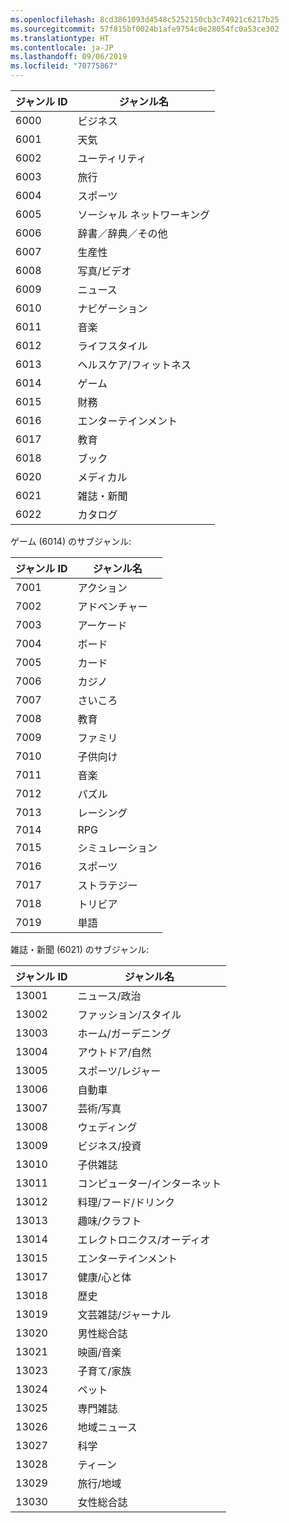 ```yaml
---
ms.openlocfilehash: 8cd3861093d4548c5252150cb3c74921c6217b25
ms.sourcegitcommit: 57f815bf0024b1afe9754c0e28054fc0a53ce302
ms.translationtype: HT
ms.contentlocale: ja-JP
ms.lasthandoff: 09/06/2019
ms.locfileid: "70775867"
---
```

|ジャンル ID|ジャンル名|
|---|---|
|6000|ビジネス|
|6001|天気|
|6002|ユーティリティ|
|6003|旅行|
|6004|スポーツ|
|6005|ソーシャル ネットワーキング|
|6006|辞書／辞典／その他|
|6007|生産性|
|6008|写真/ビデオ|
|6009|ニュース|
|6010|ナビゲーション|
|6011|音楽|
|6012|ライフスタイル|
|6013|ヘルスケア/フィットネス|
|6014|ゲーム|
|6015|財務|
|6016|エンターテインメント|
|6017|教育|
|6018|ブック|
|6020|メディカル|
|6021|雑誌・新聞|
|6022|カタログ|

ゲーム (6014) のサブジャンル:

|ジャンル ID|ジャンル名|
|---|---|
|7001|アクション|
|7002|アドベンチャー|
|7003|アーケード|
|7004|ボード|
|7005|カード|
|7006|カジノ|
|7007|さいころ|
|7008|教育|
|7009|ファミリ|
|7010|子供向け|
|7011|音楽|
|7012|パズル|
|7013|レーシング|
|7014|RPG|
|7015|シミュレーション|
|7016|スポーツ|
|7017|ストラテジー|
|7018|トリビア|
|7019|単語|

雑誌・新聞 (6021) のサブジャンル:

|ジャンル ID|ジャンル名|
|---|---|
|13001|ニュース/政治|
|13002|ファッション/スタイル|
|13003|ホーム/ガーデニング|
|13004|アウトドア/自然|
|13005|スポーツ/レジャー|
|13006|自動車|
|13007|芸術/写真|
|13008|ウェディング|
|13009|ビジネス/投資|
|13010|子供雑誌|
|13011|コンピューター/インターネット|
|13012|料理/フード/ドリンク|
|13013|趣味/クラフト|
|13014|エレクトロニクス/オーディオ|
|13015|エンターテインメント|
|13017|健康/心と体|
|13018|歴史|
|13019|文芸雑誌/ジャーナル|
|13020|男性総合誌|
|13021|映画/音楽|
|13023|子育て/家族|
|13024|ペット|
|13025|専門雑誌|
|13026|地域ニュース|
|13027|科学|
|13028|ティーン|
|13029|旅行/地域|
|13030|女性総合誌|
